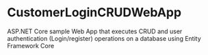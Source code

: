 # CustomerLoginCRUDWebApp
 ASP.NET Core sample Web App that executes CRUD and user authentication (Login/register) operations on a database using Entity Framework Core
